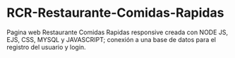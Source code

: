 # RCR-Restaurante-Comidas-Rapidas
Pagina web Restaurante Comidas Rapidas responsive creada con NODE JS, EJS, CSS, MYSQL y JAVASCRIPT; conexión a una base de datos para el registro del usuario y login.
